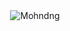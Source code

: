 <div align="center">
<img src="https://user-images.githubusercontent.com/93068579/195769282-95f44e91-8ecd-48b6-af74-dc3a608a0d2f.png" alt="Mohndng">
<div>
